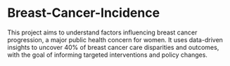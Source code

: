 # Breast-Cancer-Incidence
This project aims to understand factors influencing breast cancer progression, a major public health concern for women. It uses data-driven insights to uncover 40% of breast cancer care disparities and outcomes, with the goal of informing targeted interventions and policy changes.

